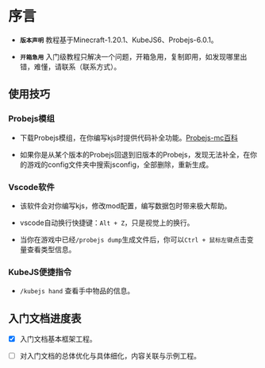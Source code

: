 # 序言

- **`版本声明`** 教程基于Minecraft-1.20.1、KubeJS6、Probejs-6.0.1。

- **`开箱急用`** 入门级教程只解决一个问题，开箱急用，复制即用，如发现哪里出错，难懂，请联系（联系方式）。

## 使用技巧

### Probejs模组

- 下载Probejs模组，在你编写kjs时提供代码补全功能。[Probejs-mc百科](https://www.mcmod.cn/class/6486.html)

- 如果你是从某个版本的Probejs回退到旧版本的Probejs，发现无法补全，在你的游戏的config文件夹中搜索jsconfig，全部删除，重新生成。

### Vscode软件

- 该软件会对你编写kjs，修改mod配置，编写数据包时带来极大帮助。

- vscode自动换行快捷键：`Alt + Z`，只是视觉上的换行。

- 当你在游戏中已经`/probejs dump`生成文件后，你可以`Ctrl + 鼠标左键`点击变量查看类型信息。

### KubeJS便捷指令

- `/kubejs hand` 查看手中物品的信息。

## 入门文档进度表

- [x] 入门文档基本框架工程。

- [ ] 对入门文档的总体优化与具体细化，内容关联与示例工程。

